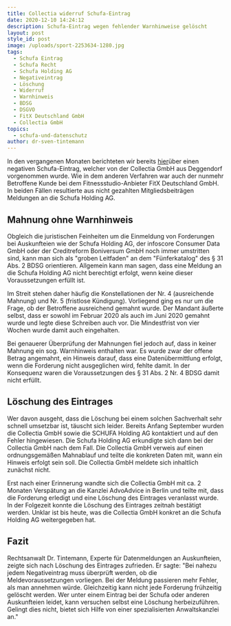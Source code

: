 ```yaml
---
title: Collectia widerruf Schufa-Eintrag
date: 2020-12-10 14:24:12
description: Schufa-Eintrag wegen fehlender Warnhinweise gelöscht
layout: post
style_id: post
image: /uploads/sport-2253634-1280.jpg
tags:
  - Schufa Eintrag
  - Schufa Recht
  - Schufa Holding AG
  - Negativeintrag
  - Löschung
  - Widerruf
  - Warnhinweis
  - BDSG
  - DSGVO
  - FitX Deutschland GmbH
  - Collectia GmbH
topics:
  - schufa-und-datenschutz
author: dr-sven-tintemann
---
```


In den vergangenen Monaten berichteten wir bereits [hier](https://www.anwalt.de/rechtstipps/landgericht-berlin-verurteilt-inkassofirma-zu-euro-schmerzensgeld-nach-schufa-eintrag_182876.html)über einen negativen Schufa-Eintrag, welcher von der Collectia GmbH aus Deggendorf vorgenommen wurde. Wie in dem anderen Verfahren war auch der nunmehr Betroffene Kunde bei dem Fitnessstudio-Anbieter FitX Deutschland GmbH. In beiden Fällen resultierte aus nicht gezahlten Mitgliedsbeiträgen Meldungen an die Schufa Holding AG.

## Mahnung ohne Warnhinweis&nbsp;

Obgleich die juristischen Feinheiten um die Einmeldung von Forderungen bei Auskunfteien wie der Schufa Holding AG, der infoscore Consumer Data GmbH oder der Creditreform Boniversum GmbH noch immer umstritten sind, kann man sich als "groben Leitfaden" an dem "Fünferkatalog" des &sect; 31 Abs. 2 BDSG orientieren. Allgemein kann man sagen, dass eine Meldung an die Schufa Holding AG nicht berechtigt erfolgt, wenn keine dieser Voraussetzungen erfüllt ist.&nbsp;

Im Streit stehen daher häufig die Konstellationen der Nr. 4 (ausreichende Mahnung) und Nr. 5 (fristlose Kündigung). Vorliegend ging es nur um die Frage, ob der Betroffene ausreichend gemahnt wurde. Der Mandant äu&szlig;erte selbst, dass er sowohl im Februar 2020 als auch im Juni 2020 gemahnt wurde und legte diese Schreiben auch vor. Die Mindestfrist von vier Wochen wurde damit auch eingehalten.

Bei genauerer Überprüfung der Mahnungen fiel jedoch auf, dass in keiner Mahnung ein sog. Warnhinweis enthalten war. Es wurde zwar der offene Betrag angemahnt, ein Hinweis darauf, dass eine Datenübermittlung erfolgt, wenn die Forderung nicht ausgeglichen wird, fehlte damit. In der Konsequenz waren die Voraussetzungen des &sect; 31 Abs. 2 Nr. 4 BDSG damit nicht erfüllt.

## Löschung des Eintrages

Wer davon ausgeht, dass die Löschung bei einem solchen Sachverhalt sehr schnell umsetzbar ist, täuscht sich leider. Bereits Anfang September wurden die Collectia GmbH sowie die SCHUFA Holding AG kontaktiert und auf den Fehler hingewiesen. Die Schufa Holding AG erkundigte sich dann bei der Collectia GmbH nach dem Fall. Die Collectia GmbH verweis auf einen ordnungsgemä&szlig;en Mahnablauf und teilte die konkreten Daten mit, wann ein Hinweis erfolgt sein soll. Die Collectia GmbH meldete sich inhaltlich zunächst nicht.

Erst nach einer Erinnerung wandte sich die Collectia GmbH mit ca. 2 Monaten Verspätung an die Kanzlei AdvoAdvice in Berlin und teilte mit, dass die Forderung erledigt und eine Löschung des Eintrages veranlasst wurde. In der Folgezeit konnte die Löschung des Eintrages zeitnah bestätigt werden. Unklar ist bis heute, was die Collectia GmbH konkret an die Schufa Holding AG weitergegeben hat.&nbsp;

## Fazit

Rechtsanwalt Dr. Tintemann, Experte für Datenmeldungen an Auskunfteien, zeigte sich nach Löschung des Eintrages zufrieden. Er sagte: "Bei nahezu jedem Negativeintrag muss überprüft werden, ob die Meldevoraussetzungen vorliegen. Bei der Meldung passieren mehr Fehler, als man annehmen würde. Gleichzeitig kann nicht jede Forderung frühzeitig gelöscht werden. Wer unter einem Eintrag bei der Schufa oder anderen Auskunfteien leidet, kann versuchen selbst eine Löschung herbeizuführen. Gelingt dies nicht, bietet sich Hilfe von einer spezialisierten Anwaltskanzlei an."

&nbsp;

&nbsp;
